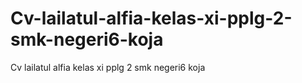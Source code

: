 # Cv-lailatul-alfia-kelas-xi-pplg-2-smk-negeri6-koja
Cv lailatul alfia kelas xi pplg 2 smk negeri6 koja
